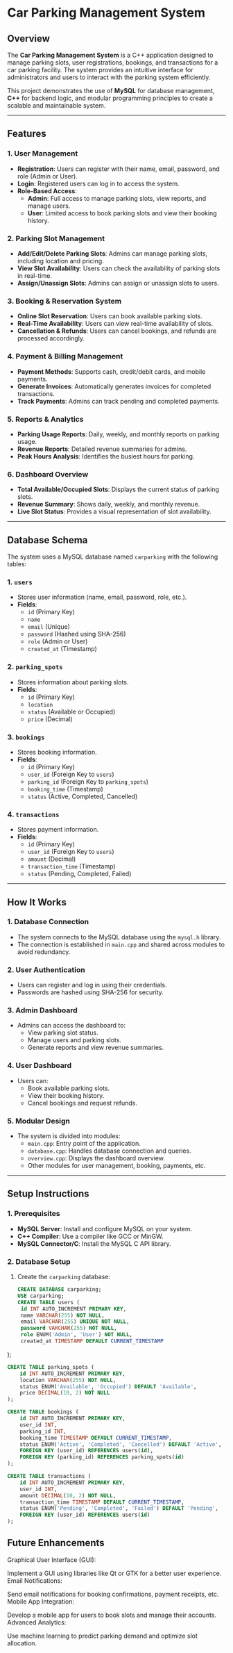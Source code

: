 # Car Parking Management System

## Overview

The **Car Parking Management System** is a C++ application designed to manage parking slots, user registrations, bookings, and transactions for a car parking facility. The system provides an intuitive interface for administrators and users to interact with the parking system efficiently.

This project demonstrates the use of **MySQL** for database management, **C++** for backend logic, and modular programming principles to create a scalable and maintainable system.

---

## Features

### **1. User Management**
- **Registration**: Users can register with their name, email, password, and role (Admin or User).
- **Login**: Registered users can log in to access the system.
- **Role-Based Access**:
  - **Admin**: Full access to manage parking slots, view reports, and manage users.
  - **User**: Limited access to book parking slots and view their booking history.

### **2. Parking Slot Management**
- **Add/Edit/Delete Parking Slots**: Admins can manage parking slots, including location and pricing.
- **View Slot Availability**: Users can check the availability of parking slots in real-time.
- **Assign/Unassign Slots**: Admins can assign or unassign slots to users.

### **3. Booking & Reservation System**
- **Online Slot Reservation**: Users can book available parking slots.
- **Real-Time Availability**: Users can view real-time availability of slots.
- **Cancellation & Refunds**: Users can cancel bookings, and refunds are processed accordingly.

### **4. Payment & Billing Management**
- **Payment Methods**: Supports cash, credit/debit cards, and mobile payments.
- **Generate Invoices**: Automatically generates invoices for completed transactions.
- **Track Payments**: Admins can track pending and completed payments.

### **5. Reports & Analytics**
- **Parking Usage Reports**: Daily, weekly, and monthly reports on parking usage.
- **Revenue Reports**: Detailed revenue summaries for admins.
- **Peak Hours Analysis**: Identifies the busiest hours for parking.

### **6. Dashboard Overview**
- **Total Available/Occupied Slots**: Displays the current status of parking slots.
- **Revenue Summary**: Shows daily, weekly, and monthly revenue.
- **Live Slot Status**: Provides a visual representation of slot availability.

---

## Database Schema

The system uses a MySQL database named `carparking` with the following tables:

### **1. `users`**
- Stores user information (name, email, password, role, etc.).
- **Fields**:
  - `id` (Primary Key)
  - `name`
  - `email` (Unique)
  - `password` (Hashed using SHA-256)
  - `role` (Admin or User)
  - `created_at` (Timestamp)

### **2. `parking_spots`**
- Stores information about parking slots.
- **Fields**:
  - `id` (Primary Key)
  - `location`
  - `status` (Available or Occupied)
  - `price` (Decimal)

### **3. `bookings`**
- Stores booking information.
- **Fields**:
  - `id` (Primary Key)
  - `user_id` (Foreign Key to `users`)
  - `parking_id` (Foreign Key to `parking_spots`)
  - `booking_time` (Timestamp)
  - `status` (Active, Completed, Cancelled)

### **4. `transactions`**
- Stores payment information.
- **Fields**:
  - `id` (Primary Key)
  - `user_id` (Foreign Key to `users`)
  - `amount` (Decimal)
  - `transaction_time` (Timestamp)
  - `status` (Pending, Completed, Failed)

---

## How It Works

### **1. Database Connection**
- The system connects to the MySQL database using the `mysql.h` library.
- The connection is established in `main.cpp` and shared across modules to avoid redundancy.

### **2. User Authentication**
- Users can register and log in using their credentials.
- Passwords are hashed using SHA-256 for security.

### **3. Admin Dashboard**
- Admins can access the dashboard to:
  - View parking slot status.
  - Manage users and parking slots.
  - Generate reports and view revenue summaries.

### **4. User Dashboard**
- Users can:
  - Book available parking slots.
  - View their booking history.
  - Cancel bookings and request refunds.

### **5. Modular Design**
- The system is divided into modules:
  - `main.cpp`: Entry point of the application.
  - `database.cpp`: Handles database connection and queries.
  - `overview.cpp`: Displays the dashboard overview.
  - Other modules for user management, booking, payments, etc.

---

## Setup Instructions

### **1. Prerequisites**
- **MySQL Server**: Install and configure MySQL on your system.
- **C++ Compiler**: Use a compiler like GCC or MinGW.
- **MySQL Connector/C**: Install the MySQL C API library.

### **2. Database Setup**
1. Create the `carparking` database:
   ```sql
   CREATE DATABASE carparking;
   USE carparking;
   CREATE TABLE users (
    id INT AUTO_INCREMENT PRIMARY KEY,
    name VARCHAR(255) NOT NULL,
    email VARCHAR(255) UNIQUE NOT NULL,
    password VARCHAR(255) NOT NULL,
    role ENUM('Admin', 'User') NOT NULL,
    created_at TIMESTAMP DEFAULT CURRENT_TIMESTAMP
);
```sql
CREATE TABLE parking_spots (
    id INT AUTO_INCREMENT PRIMARY KEY,
    location VARCHAR(255) NOT NULL,
    status ENUM('Available', 'Occupied') DEFAULT 'Available',
    price DECIMAL(10, 2) NOT NULL
);

CREATE TABLE bookings (
    id INT AUTO_INCREMENT PRIMARY KEY,
    user_id INT,
    parking_id INT,
    booking_time TIMESTAMP DEFAULT CURRENT_TIMESTAMP,
    status ENUM('Active', 'Completed', 'Cancelled') DEFAULT 'Active',
    FOREIGN KEY (user_id) REFERENCES users(id),
    FOREIGN KEY (parking_id) REFERENCES parking_spots(id)
);

CREATE TABLE transactions (
    id INT AUTO_INCREMENT PRIMARY KEY,
    user_id INT,
    amount DECIMAL(10, 2) NOT NULL,
    transaction_time TIMESTAMP DEFAULT CURRENT_TIMESTAMP,
    status ENUM('Pending', 'Completed', 'Failed') DEFAULT 'Pending',
    FOREIGN KEY (user_id) REFERENCES users(id)
);
```
## Future Enhancements
Graphical User Interface (GUI):

Implement a GUI using libraries like Qt or GTK for a better user experience.
Email Notifications:

Send email notifications for booking confirmations, payment receipts, etc.
Mobile App Integration:

Develop a mobile app for users to book slots and manage their accounts.
Advanced Analytics:

Use machine learning to predict parking demand and optimize slot allocation.